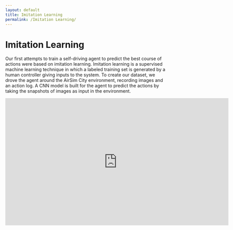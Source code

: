 ```yaml
---
layout: default
title: Imitation Learning
permalink: /Imitation Learning/
---
```


# Imitation Learning

Our first attempts to train a self-driving agent to predict the best course of actions were based on imitation learning. Imitation learning is a supervised machine learning technique in which a labeled training set is generated by a human controller giving inputs to the system. To create our dataset, we drove the agent around the AirSim City environment, recording images and an action log. A CNN model is built for the agent to predict the actions by taking the snapshots of images as input in the environment.

<iframe width="700" height="400" src="https://drive.google.com/file/d/1WCYUzJ4-oyjmJvRUacci7ylIBAmk42OF/preview" frameborder="0" allow="accelerometer; autoplay; encrypted-media; gyroscope; picture-in-picture" allowfullscreen></iframe>
